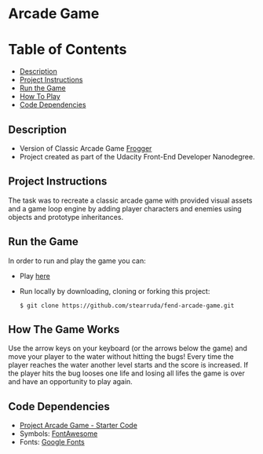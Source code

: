 Arcade Game
===============================

# Table of Contents

* [Description](#description)
* [Project Instructions](#project-instructions)
* [Run the Game](#run-the-game)
* [How To Play](#how-to-play)
* [Code Dependencies](#code-dependencies)

## Description

* Version of Classic Arcade Game [Frogger](https://en.wikipedia.org/wiki/Frogger)
* Project created as part of the Udacity Front-End Developer Nanodegree.

## Project Instructions

The task was to recreate a classic arcade game with provided visual assets and a game loop engine by adding player characters and enemies using objects and prototype inheritances.

## Run the Game

In order to run and play the game you can:

* Play [here](https://stearruda.github.io/fend-arcade-game/)
* Run locally by downloading, cloning or forking this project:

    ```
    $ git clone https://github.com/stearruda/fend-arcade-game.git
    ```

## How The Game Works

Use the arrow keys on your keyboard (or the arrows below the game) and move your player to the water without hitting the bugs!
Every time the player reaches the water another level starts and the score is increased.
If the player hits the bug looses one life and losing all lifes the game is over and have an opportunity to play again.


## Code Dependencies

* [Project Arcade Game - Starter Code](https://github.com/udacity/frontend-nanodegree-arcade-game)
* Symbols: [FontAwesome](https://fontawesome.com/)
* Fonts: [Google Fonts](https://fonts.google.com/)
